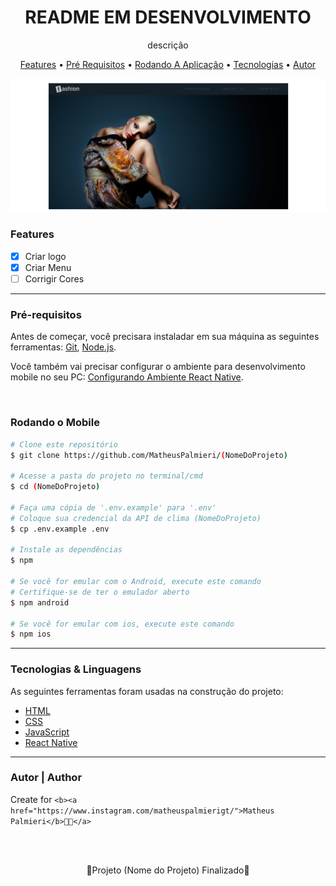 <!-- Título -->

<h1 align="center">README EM DESENVOLVIMENTO</h1>

<!-- Descrição -->

<p align="center">descrição</p>

<!-- Súmario -->

<p align="center">
 <a href="#features">Features</a> •
 <a href="#pré-requisitos">Pré Requisitos</a> •
 <a href="#rodando-o-mobile">Rodando A Aplicação</a> •
 <a href="#tecnologias">Tecnologias</a> •
 <a href="#autor">Autor</a>
</p>

<img src="image/imagem.png" width="1366px">

<!-- Atualizações -->

### Features

- [x] Criar logo
- [x] Criar Menu
- [ ] Corrigir Cores

---

### Pré-requisitos

Antes de começar, você precisara instaladar em sua máquina as seguintes ferramentas:
[Git](https://git-scm.com), [Node.js](https://nodejs.org/en/).

Você também vai precisar configurar o ambiente para desenvolvimento mobile no seu PC: [Configurando Ambiente React Native](https://react-native.rocketseat.dev/).

<br>

### Rodando o Mobile

```bash
# Clone este repositório
$ git clone https://github.com/MatheusPalmieri/(NomeDoProjeto)

# Acesse a pasta do projeto no terminal/cmd
$ cd (NomeDoProjeto)

# Faça uma cópia de '.env.example' para '.env'
# Coloque sua credencial da API de clima (NomeDoProjeto)
$ cp .env.example .env

# Instale as dependências
$ npm

# Se você for emular com o Android, execute este comando
# Certifique-se de ter o emulador aberto
$ npm android

# Se você for emular com ios, execute este comando
$ npm ios
```

---

### Tecnologias & Linguagens

As seguintes ferramentas foram usadas na construção do projeto:

- [HTML](https://html.com/)
- [CSS](https://html.com/css/)
- [JavaScript](https://www.javascript.com/)
- [React Native](https://reactnative.dev/)

---

### Autor | Author

Create for `<b><a href="https://www.instagram.com/matheuspalmierigt/">Matheus Palmieri</b>👨‍💻</a>`

<br>
<br>

<p align="center">🎉Projeto (Nome do Projeto) Finalizado🚀</p>
